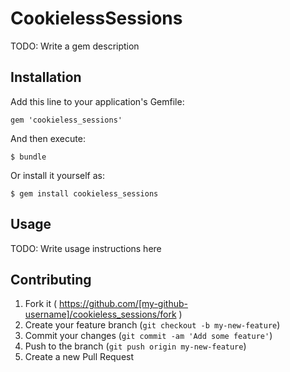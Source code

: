 # CookielessSessions

TODO: Write a gem description

## Installation

Add this line to your application's Gemfile:

    gem 'cookieless_sessions'

And then execute:

    $ bundle

Or install it yourself as:

    $ gem install cookieless_sessions

## Usage

TODO: Write usage instructions here

## Contributing

1. Fork it ( https://github.com/[my-github-username]/cookieless_sessions/fork )
2. Create your feature branch (`git checkout -b my-new-feature`)
3. Commit your changes (`git commit -am 'Add some feature'`)
4. Push to the branch (`git push origin my-new-feature`)
5. Create a new Pull Request
